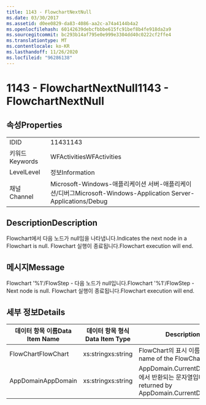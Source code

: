 ```yaml
---
title: 1143 - FlowchartNextNull
ms.date: 03/30/2017
ms.assetid: d0ee0829-da83-4086-aa2c-a74a4144b4a2
ms.openlocfilehash: 60142639debcfbbbe615fc91bef8b4fe918da2a9
ms.sourcegitcommit: bc293b14af795e0e999e3304dd40c0222cf2ffe4
ms.translationtype: MT
ms.contentlocale: ko-KR
ms.lasthandoff: 11/26/2020
ms.locfileid: "96286138"
---
```

# <a name="1143---flowchartnextnull"></a><span data-ttu-id="14421-102">1143 - FlowchartNextNull</span><span class="sxs-lookup"><span data-stu-id="14421-102">1143 - FlowchartNextNull</span></span>

## <a name="properties"></a><span data-ttu-id="14421-103">속성</span><span class="sxs-lookup"><span data-stu-id="14421-103">Properties</span></span>  
  
|||  
|-|-|  
|<span data-ttu-id="14421-104">ID</span><span class="sxs-lookup"><span data-stu-id="14421-104">ID</span></span>|<span data-ttu-id="14421-105">1143</span><span class="sxs-lookup"><span data-stu-id="14421-105">1143</span></span>|  
|<span data-ttu-id="14421-106">키워드</span><span class="sxs-lookup"><span data-stu-id="14421-106">Keywords</span></span>|<span data-ttu-id="14421-107">WFActivities</span><span class="sxs-lookup"><span data-stu-id="14421-107">WFActivities</span></span>|  
|<span data-ttu-id="14421-108">Level</span><span class="sxs-lookup"><span data-stu-id="14421-108">Level</span></span>|<span data-ttu-id="14421-109">정보</span><span class="sxs-lookup"><span data-stu-id="14421-109">Information</span></span>|  
|<span data-ttu-id="14421-110">채널</span><span class="sxs-lookup"><span data-stu-id="14421-110">Channel</span></span>|<span data-ttu-id="14421-111">Microsoft-Windows-애플리케이션 서버-애플리케이션/디버그</span><span class="sxs-lookup"><span data-stu-id="14421-111">Microsoft-Windows-Application Server-Applications/Debug</span></span>|  
  
## <a name="description"></a><span data-ttu-id="14421-112">Description</span><span class="sxs-lookup"><span data-stu-id="14421-112">Description</span></span>  

 <span data-ttu-id="14421-113">Flowchart에서 다음 노드가 null임을 나타냅니다.</span><span class="sxs-lookup"><span data-stu-id="14421-113">Indicates the next node in a Flowchart is null.</span></span> <span data-ttu-id="14421-114">Flowchart 실행이 종료됩니다.</span><span class="sxs-lookup"><span data-stu-id="14421-114">Flowchart execution will end.</span></span>  
  
## <a name="message"></a><span data-ttu-id="14421-115">메시지</span><span class="sxs-lookup"><span data-stu-id="14421-115">Message</span></span>  

 <span data-ttu-id="14421-116">Flowchart '%1'/FlowStep - 다음 노드가 null입니다.</span><span class="sxs-lookup"><span data-stu-id="14421-116">Flowchart '%1'/FlowStep - Next node is null.</span></span> <span data-ttu-id="14421-117">Flowchart 실행이 종료됩니다.</span><span class="sxs-lookup"><span data-stu-id="14421-117">Flowchart execution will end.</span></span>  
  
## <a name="details"></a><span data-ttu-id="14421-118">세부 정보</span><span class="sxs-lookup"><span data-stu-id="14421-118">Details</span></span>  
  
|<span data-ttu-id="14421-119">데이터 항목 이름</span><span class="sxs-lookup"><span data-stu-id="14421-119">Data Item Name</span></span>|<span data-ttu-id="14421-120">데이터 항목 형식</span><span class="sxs-lookup"><span data-stu-id="14421-120">Data Item Type</span></span>|<span data-ttu-id="14421-121">Description</span><span class="sxs-lookup"><span data-stu-id="14421-121">Description</span></span>|  
|--------------------|--------------------|-----------------|  
|<span data-ttu-id="14421-122">FlowChart</span><span class="sxs-lookup"><span data-stu-id="14421-122">FlowChart</span></span>|<span data-ttu-id="14421-123">xs:string</span><span class="sxs-lookup"><span data-stu-id="14421-123">xs:string</span></span>|<span data-ttu-id="14421-124">FlowChart의 표시 이름입니다.</span><span class="sxs-lookup"><span data-stu-id="14421-124">The display name of the FlowChart.</span></span>|  
|<span data-ttu-id="14421-125">AppDomain</span><span class="sxs-lookup"><span data-stu-id="14421-125">AppDomain</span></span>|<span data-ttu-id="14421-126">xs:string</span><span class="sxs-lookup"><span data-stu-id="14421-126">xs:string</span></span>|<span data-ttu-id="14421-127">AppDomain.CurrentDomain.FriendlyName에서 반환되는 문자열입니다.</span><span class="sxs-lookup"><span data-stu-id="14421-127">The string returned by AppDomain.CurrentDomain.FriendlyName.</span></span>|
